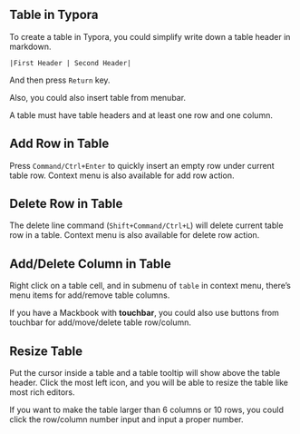 ## Table in Typora

To create a table in Typora, you could simplify write down a table header in markdown.

```
|First Header | Second Header|

```

And then press `Return` key.

Also, you could also insert table from menubar.

A table must have table headers and at least one row and one column.

## Add Row in Table

Press `Command/Ctrl+Enter` to quickly insert an empty row under current table row. Context menu is also available for add row action.

## Delete Row in Table

The delete line command (`Shift+Command/Ctrl+L`) will delete current table row in a table. Context menu is also available for delete row action.

## Add/Delete Column in Table

Right click on a table cell, and in submenu of `table` in context menu, there’s menu items for add/remove table columns.

If you have a Mackbook with **touchbar**, you could also use buttons from touchbar for add/move/delete table row/column.

## Resize Table

Put the cursor inside a table and a table tooltip will show above the table header. Click the most left icon, and you will be able to resize the table like most rich editors.

If you want to make the table larger than 6 columns or 10 rows, you could click the row/column number input and input a proper number.
